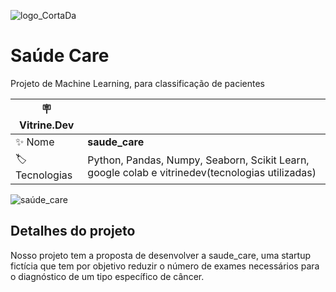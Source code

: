 ![logo_CortaDa](https://user-images.githubusercontent.com/104234513/200856019-f6f4cc94-cee7-4c18-bbce-e9cdf07e602d.png)

# Saúde Care

Projeto de Machine Learning, para classificação de pacientes

| :placard: Vitrine.Dev |     |
| -------------  | --- |
| :sparkles: Nome        | **saude_care**
| :label: Tecnologias | Python, Pandas, Numpy, Seaborn, Scikit Learn, google colab e vitrinedev(tecnologias utilizadas)

<!-- Inserir imagem com a #vitrinedev ao final do link -->
![saúde_care](https://user-images.githubusercontent.com/104234513/200601735-3a2bd3b8-ac8c-49bd-a240-55c526e44469.png#vitrinedev)

## Detalhes do projeto

Nosso projeto tem a proposta de desenvolver a saude_care, uma startup fictícia que tem por objetivo reduzir o número de exames necessários para o diagnóstico de um tipo específico de câncer. 

















